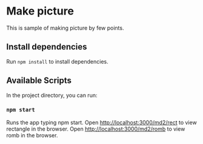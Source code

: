 # Make picture

This is sample of making picture by few points.

## Install dependencies

Run `npm install` to install dependencies.

## Available Scripts

In the project directory, you can run:

### `npm start`

Runs the app typing npm start.
Open [http://localhost:3000/md2/rect](http://localhost:3000/md2/rect) to view rectangle in the browser.
Open [http://localhost:3000/md2/romb](http://localhost:3000/md2/romb) to view romb in the browser.
